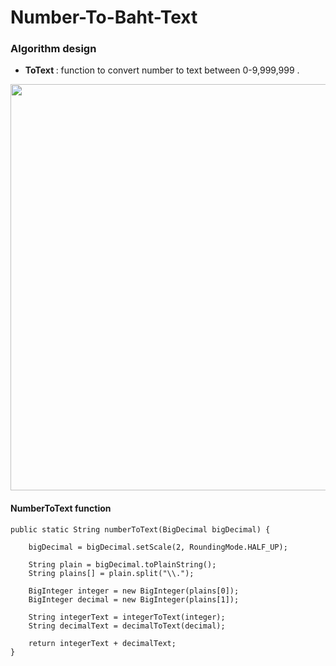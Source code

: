 # Number-To-Baht-Text

### Algorithm design

- <b>ToText </b> : function to convert number to text between 0-9,999,999 . 

<p align="center">
  <img src="https://user-images.githubusercontent.com/15135199/97607619-cbd81880-1a43-11eb-8ad1-d4092b5f1e11.png" width="650">
</p>

#### NumberToText function

    public static String numberToText(BigDecimal bigDecimal) {

        bigDecimal = bigDecimal.setScale(2, RoundingMode.HALF_UP);

        String plain = bigDecimal.toPlainString();
        String plains[] = plain.split("\\.");

        BigInteger integer = new BigInteger(plains[0]);
        BigInteger decimal = new BigInteger(plains[1]);

        String integerText = integerToText(integer);
        String decimalText = decimalToText(decimal);

        return integerText + decimalText;
    }
